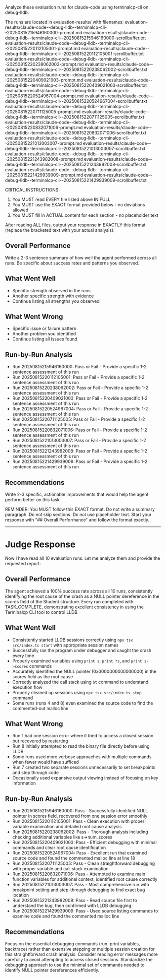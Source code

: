 Analyze these evaluation runs for claude-code using terminalcp-cli on debug-lldb.

The runs are located in evaluation-results/ with filenames:
evaluation-results/claude-code--debug-lldb--terminalcp-cli--20250815215946160000-prompt.md
evaluation-results/claude-code--debug-lldb--terminalcp-cli--20250815215946160000-scrollbuffer.txt
evaluation-results/claude-code--debug-lldb--terminalcp-cli--20250815220112105001-prompt.md
evaluation-results/claude-code--debug-lldb--terminalcp-cli--20250815220112105001-scrollbuffer.txt
evaluation-results/claude-code--debug-lldb--terminalcp-cli--20250815220238062002-prompt.md
evaluation-results/claude-code--debug-lldb--terminalcp-cli--20250815220238062002-scrollbuffer.txt
evaluation-results/claude-code--debug-lldb--terminalcp-cli--20250815220409021003-prompt.md
evaluation-results/claude-code--debug-lldb--terminalcp-cli--20250815220409021003-scrollbuffer.txt
evaluation-results/claude-code--debug-lldb--terminalcp-cli--20250815220524967004-prompt.md
evaluation-results/claude-code--debug-lldb--terminalcp-cli--20250815220524967004-scrollbuffer.txt
evaluation-results/claude-code--debug-lldb--terminalcp-cli--20250815220711125005-prompt.md
evaluation-results/claude-code--debug-lldb--terminalcp-cli--20250815220711125005-scrollbuffer.txt
evaluation-results/claude-code--debug-lldb--terminalcp-cli--20250815220832071006-prompt.md
evaluation-results/claude-code--debug-lldb--terminalcp-cli--20250815220832071006-scrollbuffer.txt
evaluation-results/claude-code--debug-lldb--terminalcp-cli--20250815221013003007-prompt.md
evaluation-results/claude-code--debug-lldb--terminalcp-cli--20250815221013003007-scrollbuffer.txt
evaluation-results/claude-code--debug-lldb--terminalcp-cli--20250815221243982008-prompt.md
evaluation-results/claude-code--debug-lldb--terminalcp-cli--20250815221243982008-scrollbuffer.txt
evaluation-results/claude-code--debug-lldb--terminalcp-cli--20250815221429939009-prompt.md
evaluation-results/claude-code--debug-lldb--terminalcp-cli--20250815221429939009-scrollbuffer.txt

CRITICAL INSTRUCTIONS:
1. You MUST read EVERY file listed above IN FULL
2. You MUST use the EXACT format provided below - no deviations allowed
3. You MUST fill in ACTUAL content for each section - no placeholder text

After reading ALL files, output your response in EXACTLY this format (replace the bracketed text with your actual analysis):

## Overall Performance
Write a 2-3 sentence summary of how well the agent performed across all runs. Be specific about success rates and patterns you observed.

## What Went Well
- Specific strength observed in the runs
- Another specific strength with evidence
- Continue listing all strengths you observed

## What Went Wrong  
- Specific issue or failure pattern
- Another problem you identified
- Continue listing all issues found

## Run-by-Run Analysis
- Run 20250815215946160000: Pass or Fail - Provide a specific 1-2 sentence assessment of this run
- Run 20250815220112105001: Pass or Fail - Provide a specific 1-2 sentence assessment of this run
- Run 20250815220238062002: Pass or Fail - Provide a specific 1-2 sentence assessment of this run
- Run 20250815220409021003: Pass or Fail - Provide a specific 1-2 sentence assessment of this run
- Run 20250815220524967004: Pass or Fail - Provide a specific 1-2 sentence assessment of this run
- Run 20250815220711125005: Pass or Fail - Provide a specific 1-2 sentence assessment of this run
- Run 20250815220832071006: Pass or Fail - Provide a specific 1-2 sentence assessment of this run
- Run 20250815221013003007: Pass or Fail - Provide a specific 1-2 sentence assessment of this run
- Run 20250815221243982008: Pass or Fail - Provide a specific 1-2 sentence assessment of this run
- Run 20250815221429939009: Pass or Fail - Provide a specific 1-2 sentence assessment of this run

## Recommendations
Write 2-3 specific, actionable improvements that would help the agent perform better on this task.

REMINDER: You MUST follow this EXACT format. Do not write a summary paragraph. Do not skip sections. Do not use placeholder text. Start your response with "## Overall Performance" and follow the format exactly.

---

# Judge Response

Now I have read all 10 evaluation runs. Let me analyze them and provide the requested report:

## Overall Performance
The agent achieved a 100% success rate across all 10 runs, consistently identifying the root cause of the crash as a NULL pointer dereference in the scores field of the Student structure. Every run completed with TASK_COMPLETE, demonstrating excellent consistency in using the Terminalcp CLI tool to control LLDB.

## What Went Well
- Consistently started LLDB sessions correctly using `npx tsx src/index.ts start` with appropriate session names
- Successfully ran the program under debugger and caught the crash every time
- Properly examined variables using `print s`, `print *s`, and `print s->scores` commands
- Accurately identified the NULL pointer (0x0000000000000000) in the scores field as the root cause
- Correctly analyzed the call stack using `bt` command to understand execution flow
- Properly cleaned up sessions using `npx tsx src/index.ts stop` command
- Some runs (runs 4 and 8) even examined the source code to find the commented-out malloc line

## What Went Wrong  
- Run 1 had one session error where it tried to access a closed session but recovered by restarting
- Run 8 initially attempted to read the binary file directly before using LLDB
- Some runs used more verbose approaches with multiple commands when fewer would have sufficed
- Run 7 created two separate sessions unnecessarily to set breakpoints and step through code
- Occasionally used expansive output viewing instead of focusing on key information

## Run-by-Run Analysis
- Run 20250815215946160000: Pass - Successfully identified NULL pointer in scores field, recovered from one session error smoothly
- Run 20250815220112105001: Pass - Clean execution with proper variable examination and detailed root cause analysis
- Run 20250815220238062002: Pass - Thorough analysis including checking additional variables like s->num_scores
- Run 20250815220409021003: Pass - Efficient debugging with minimal commands and clear root cause identification
- Run 20250815220524967004: Pass - Excellent run that examined source code and found the commented malloc line at line 18
- Run 20250815220711125005: Pass - Clean straightforward debugging with proper variable and call stack examination
- Run 20250815220832071006: Pass - Attempted to examine main function variables for additional context, identified root cause correctly
- Run 20250815221013003007: Pass - Most comprehensive run with breakpoint setting and step-through debugging to find exact bug location
- Run 20250815221243982008: Pass - Read source file first to understand the bug, then confirmed with LLDB debugging
- Run 20250815221429939009: Pass - Used source listing commands to examine code and found the commented malloc line

## Recommendations
Focus on the essential debugging commands (run, print variables, backtrace) rather than extensive stepping or multiple session creation for this straightforward crash analysis. Consider reading error messages more carefully to avoid attempting to access closed sessions. Standardize the debugging approach to use the minimal set of commands needed to identify NULL pointer dereferences efficiently.